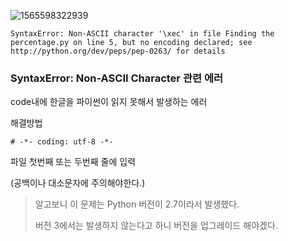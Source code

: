 ![1565598322939](C:\Users\multicampus\AppData\Roaming\Typora\typora-user-images\1565598322939.png)



```
SyntaxError: Non-ASCII character '\xec' in file Finding the percentage.py on line 5, but no encoding declared; see http://python.org/dev/peps/pep-0263/ for details
```



### SyntaxError: Non-ASCII Character 관련 에러

code내에 한글을 파이썬이 읽지 못해서 발생하는 에러



해결방법

```
# -*- coding: utf-8 -*- 
```

파일 첫번째 또는 두번째 줄에 입력

(공백이나 대소문자에 주의해야한다.)



> 알고보니 이 문제는 Python 버전이 2.7이라서 발생했다.
>
> 버전 3에서는 발생하지 않는다고 하니 버전을 업그레이드 해야겠다.